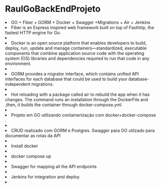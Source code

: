 # RaulGoBackEndProjeto

<li>GO + Fiber + GORM + Docker + Swagger +Migrations + Air + Jenkins  </l1>

<li>Fiber is an Express inspired web framework built on top of Fasthttp, the fastest HTTP engine for Go. <li/>

<li>Docker is an open source platform that enables developers to build, deploy, run, update and manage containers—standardized, executable components that combine application source code with the operating system (OS) libraries and dependencies required to run that code in any environment.<li/>

<li>GORM provides a migrator interface, which contains unified API interfaces for each database that could be used to build your database-independent migrations.<li/>
<li> Hot reloading with a package called air to rebuild the app when it has changes. The command runs an installation through the DockerFile and ,then, it builds the container through docker-compose.yml <li/>

<li>Projeto em GO utilizando containerização com docker+docker-compose . <li/>

<li>CRUD realizado com GORM e Postgres. Swagger para GO utilzado para documentar as rotas da API<li/>
<li>Install docker <li/>

<li>docker compose up <li/>

<li>Swagger for mapping all the API endpoints <li/>

<li>Jenkins for integration and deploy <li/>
